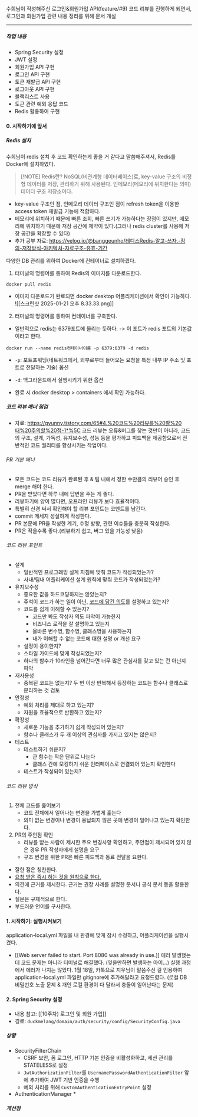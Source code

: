 수희님이 작성해주신 로그인&회원가입 API(feature/#9) 코드 리뷰를 진행하게 되면서, 로그인과 회원가입 관련 내용 정리를 위해 문서 개설

---
##### 작업 내용
- Spring Security 설정
- JWT 설정
- 회원가입 API 구현
- 로그인 API 구현
- 토큰 재발급 API 구현
- 로그아웃 API 구현
- 블랙리스트 사용
- 토큰 관련 예외 응답 코드
- Redis 활용하여 구현

#### 0. 시작하기에 앞서
##### Redis 설치
수희님이 redis 설치 후 코드 확인하는게 좋을 거 같다고 말씀해주셔서, Redis를 Docker에 설치하였다.

> [!NOTE] Redis란?
> NoSQL(비관계형 데이터베이스)로, key-value 구조의 비정형 데이터를 저장, 관리하기 위해 사용된다. 인메모리(메모리에 위치한다는 의미) 데이터 구조 저장소이다.
* key-value 구조인 점, 인메모리 데이터 구조인 점이 refresh token을 이용한 access token 재발급 기능에 적합하다.
* 메모리에 위치하기 때문에 빠른 조회, 빠른 쓰기가 가능하다는 장점이 있지만, 메모리에 위치하기 때문에 저장 공간에 제약이 있다.(그러나 redis cluster를 사용해 저장 공간을 확장할 수 있다)
* 추가 공부 자료: https://velog.io/@banggeunho/레디스Redis-알고-쓰자.-정의-저장방식-아키텍처-자료구조-유효-기간

다양한 DB 관리를 위하여 Docker에 컨테이너로 설치하겠다.

1. 터미널의 명령어를 통하여 Redis의 이미지를 다운로드한다.
```
docker pull redis
```

* 이미지 다운로드가 완료되면 docker desktop 어플리케이션에서 확인이 가능하다.
![[스크린샷 2025-01-21 오후 8.33.33.png]]
2. 터미널의 명령어를 통하여 컨테이너를 구축한다.
* 일반적으로 redis는 6379포트에 올리는 듯하다. -> 이 포트가 redis 포트의 기본값이라고 한다.
```
docker run --name redis컨테이너이름 -p 6379:6379 -d redis
```
* `-p`: 포트포워딩(네트워크에서, 외부로부터 들어오는 요청을 특정 내부 IP 주소 및 포트로 전달하는 기술) 옵션
* `-d`: 백그라운드에서 실행시키기 위한 옵션

* 완료 시 docker desktop > containers 에서 확인 가능하다.

##### 코드 리뷰 매너 점검
* 자료: https://gyunny.tistory.com/65#4.%20코드%20리뷰를%20할%20때%20주의할%20점-1*%5C
코드 리뷰는 오류&버그를 찾는 것만이 아니라, 코드의 구조, 설계, 가독성, 유지보수성, 성능 등을 평가하고 피드백을 제공함으로서 전반적인 코드 퀄리티를 향상시키는 작업이다.

###### PR 기본 매너
* 모든 코드는 코드 리뷰가 완료된 후 & 팀 내에서 정한 수만큼의 리뷰어 승인 후 merge 해야 한다.
* PR을 받았다면 하루 내에 답변을 주는 게 좋다.
* 리뷰하기에 양이 많다면, 오프라인 리뷰가 보다 효율적이다.
* 특별히 신경 써서 확인해야 할 리뷰 포인트는 코멘트를 남긴다.
* commit 메세지 성실하게 작성한다.
* PR 본문에 PR을 작성한 계기, 수정 방향, 관련 이슈들을 충분히 작성한다.
* PR은 작을수록 좋다.(리뷰하기 쉽고, 버그 있을 가능성 낮음)

###### 코드 리뷰 포인트
* 설계
	* 일반적인 프로그래밍 설계 지침에 맞춰 코드가 작성되었는가?
	* 사내/팀내 어플리케이션 설계 원칙에 맞춰 코드가 작성되었는가?
* 유지보수성
	* 중요한 값을 하드코딩하지는 않았는지?
	* 주석이 코드가 하는 일이 아닌, <u>코드에 담긴 의도</u>를 설명하고 있는지?
	* 코드를 쉽게 이해할 수 있는지?
		* 코드만 봐도 작성자 의도 파악이 가능한지
		* 비즈니스 로직을 잘 설명하고 있는지
		* 올바른 변수명, 함수명, 클래스명을 사용하는지
		* 내가 이해할 수 없는 코드에 대한 설명 or 개선 요구
	* 설정이 용이한지?
	* 스타일 가이드에 맞게 작성되었는지?
	* 하나의 함수가 10라인을 넘어간다면 너무 많은 관심사를 갖고 있는 건 아닌지 파악
* 재사용성
	* 중복된 코드는 없는지? 두 번 이상 반복해서 등장하는 코드는 함수나 클래스로 분리하는 것 검토
* 안정성
	* 예외 처리를 제대로 하고 있는지? 
	* 자원을 효율적으로 반환하고 있는지?
* 확장성
	* 새로운 기능을 추가하기 쉽게 작성되어 있는지?
	* 함수나 클래스가 두 개 이상의 관심사를 가지고 있지는 않은지?
* 테스트
	* 테스트하기 쉬운지?
		* 큰 함수는 작은 단위로 나눈다
		* 클래스 간에 모킹하기 쉬운 인터페이스로 연결되어 있는지 확인한다
	* 테스트가 작성되어 있는지?

###### 코드 리뷰 방식
1. 전체 코드를 훑어보기
	* 코드 전체에서 일어나는 변경을 가볍게 훑는다
	* 의미 없는 변경이나 변경이 용납되지 않은 곳에 변경이 일어나고 있는지 확인한다.
2. PR의 주안점 확인
	* 리뷰를 받는 사람이 제시한 주요 변경사항 확인하고, 주안점이 제시되어 있지 않은 경우 PR 작성자에게 설명을 요구
	* 구조 변경을 위한 PR은 빠른 피드백과 동료 전달을 요한다.
* 잘한 점은 칭찬한다.
* <u>요청 받은 즉시 하는 것을 원칙으로 한다.</u>
* 의견에 근거를 제시한다. 근거는 권장 사례를 설명한 문서나 공식 문서 등을 활용한다.
* 질문은 구체적으로 한다.
* 부드러운 언어를 구사한다.



#### 1. 시작하기: 실행시켜보기
application-local.yml 파일을 내 환경에 맞게 잠시 수정하고, 어플리케이션을 실행시켰다.
* [[Web server failed to start. Port 8080 was already in use.]] 에러 발생했는데 코드 문제는 아니라 터미널로 해결했다. (잊을만하면 발생하는 아이...)
실행 과정에서 에러가 나지는 않았다. 1월 18일, 카톡으로 지우님이 말씀주신 걸 인용하여 application-local.yml 파일만 gitignore에 추가해달라고 요청드렸다. (로컬 DB 비밀번호 노출 문제 & 개인 로컬 환경이 다 달라서 충돌이 일어난다는 문제)

#### 2. Spring Security 설정
* 내용 참고: [[10주차) 로그인 및 회원 가입]]
* 경로: `duckmelang/domain/auth/security/config/SecurityConfig.java`
##### 상황
* SecurityFilterChain
	* CSRF 보안, 폼 로그인, HTTP 기본 인증을 비활성화하고, 세션 관리를 STATELESS로 설정
	* `JwtAuthorizationFilter`를 `UsernamePasswordAuthenticationFilter` 앞에 추가하여 JWT 기반 인증을 수행
	* 예외 처리를 위해 `CustomAuthenticationEntryPoint` 설정
* AuthenticationManager
	* 

##### 개선점